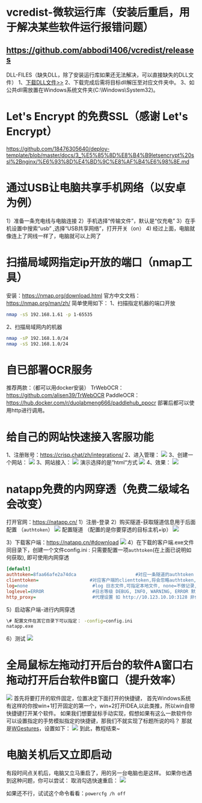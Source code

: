 # vcredist-微软运行库（安装后重启，用于解决某些软件运行报错问题）
https://github.com/abbodi1406/vcredist/releases
----
DLL-FILES（缺失DLL，除了安装运行库如果还无法解决，可以直接缺失的DLL文件）
1、[下载DLL文件>>](https://cn.dll-files.com/)
2、下载完成后需将目标dll解压至对应文件夹中。
3、如公共dll需放置在Windows系统文件夹(C:\Windows\System32)。


# Let's Encrypt 的免费SSL（感谢 Let's Encrypt）
https://github.com/18476305640/deploy-template/blob/master/docs/3_%E5%85%8D%E8%B4%B9letsencrypt%20ssl%2Bnginx/%E6%93%8D%E4%BD%9C%E8%AF%B4%E6%98%8E.md

# 通过USB让电脑共享手机网络（以安卓为例）
1）准备一条充电线与电脑连接
2）手机选择“传输文件”，默认是“仅充电”
3）在手机设置中搜索“usb” ,选择“USB共享网络”，打开开关（on）
4) 经过上面，电脑就像连上了网线一样了，电脑就可以上网了

# 扫描局域网指定ip开放的端口（nmap工具）
安装：https://nmap.org/download.html
官方中文文档：https://nmap.org/man/zh/
简单使用如下：
1、扫描指定机器的端口开放
```bash
nmap -sS 192.168.1.61 -p 1-65535
```
2、扫描局域网内的机器
```bash
nmap -sP 192.168.1.0/24
nmap -sS 192.168.1.0/24
```

# 自已部署OCR服务
推荐两款：（都可以用docker安装）
TrWebOCR：https://github.com/alisen39/TrWebOCR
PaddleOCR：https://hub.docker.com/r/duolabmeng666/paddlehub_ppocr
部署后都可以使用http进行调用。

# 给自己的网站快速接入客服功能
1、注册账号：https://crisp.chat/zh/integrations/
2、进入管理：
![](https://cdn.jsdelivr.net/gh/18476305640/typora@master/images/2023/04/16/1681575273083.png)
3、创建一个网站：
![](https://cdn.jsdelivr.net/gh/18476305640/typora@master/images/2023/04/16/1681575332711.png)
3、网站接入：
![](https://cdn.jsdelivr.net/gh/18476305640/typora@master/images/2023/04/16/1681575403266.png)
演示选择的是”html“方式
![](https://cdn.jsdelivr.net/gh/18476305640/typora@master/images/2023/04/16/1681575477081.png)
4、效果：
![](https://cdn.jsdelivr.net/gh/18476305640/typora@master/images/2023/04/16/1681575526511.png)


# natapp免费的内网穿透（免费二级域名会改变）
打开官网：https://natapp.cn/
1）注册-登录
2）购买隧道-获取隧道信息用于后面配置 （`authtoken`）
![](https://cdn.jsdelivr.net/gh/18476305640/typora@master/images/2023/04/21/1682068060631.png)
配置隧道 （配置的是你要穿透的目标主机+ip）
![](https://cdn.jsdelivr.net/gh/18476305640/typora@master/images/2023/04/21/1682068665366.png)

3）下载客户端：https://natapp.cn/#download
![](https://cdn.jsdelivr.net/gh/18476305640/typora@master/images/2023/04/21/1682068192730.png)
4）在下载的客户端.exe文件同目录下，创建一个文件config.ini : 只需要配置一项`authtoken`(在上面已说明如何获取), 即可使用内网穿透 
```ini
[default]
authtoken=8faa66afe2a74dca                      #对应一条隧道的authtoken
clienttoken=                   #对应客户端的clienttoken,将会忽略authtoken,若无请留空,
log=none                        #log 日志文件,可指定本地文件, none=不做记录,stdout=直接屏幕输出 ,默认为none
loglevel=ERROR                  #日志等级 DEBUG, INFO, WARNING, ERROR 默认为 DEBUG
http_proxy=                     #代理设置 如 http://10.123.10.10:3128 非代理上网用户请务必留空
```
5）启动客户端-进行内网穿透
```bash
\# 配置文件在其它目录下可以指定： -config=config.ini
natapp.exe
```
6）测试
![](https://cdn.jsdelivr.net/gh/18476305640/typora@master/images/2023/04/21/1682068772451.png)

# 全局鼠标左拖动打开后台的软件A窗口右拖动打开后台软件B窗口（提升效率）
![](https://cdn.jsdelivr.net/gh/18476305640/typora@master/images/2023/06/30/1688124180426.png)
首先将要打开的软件固定，位置决定下面打开的快捷键，
首先Windows系统有这样的你按win+1打开固定的第一个，win+2打开IDEA,以此类推，所以win自带快捷键打开某个软件。
如果我们想要鼠标手动实现，假想如果有这么一款软件你可以设置指定的手势模拟指定的快捷键，那我们不就实现了标题所说的吗？
那就是[WGestures](https://www.yingdev.com/projects/wgestures)，设置如下：
![](https://cdn.jsdelivr.net/gh/18476305640/typora@master/images/2023/06/30/1688124413844.png)
到此，教程结束~

# 电脑关机后又立即启动
有段时间点关机后，电脑又立马重启了，用的另一台电脑也是这样。
如果你也遇到这种问题，你可以尝试：
取消勾选快速重启：
![](https://cdn.jsdelivr.net/gh/18476305640/typora@master/images/2023/07/06/1688639433786.png)

如果还不行，试试这个命令看看：`powercfg /h off`

